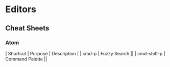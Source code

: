 # Editors

## Cheat Sheets
### Atom
| Shortcut | Purpose | Description |
| cmd-p | Fuzzy Search ||
| cmd-shift-p | Command Palette ||
